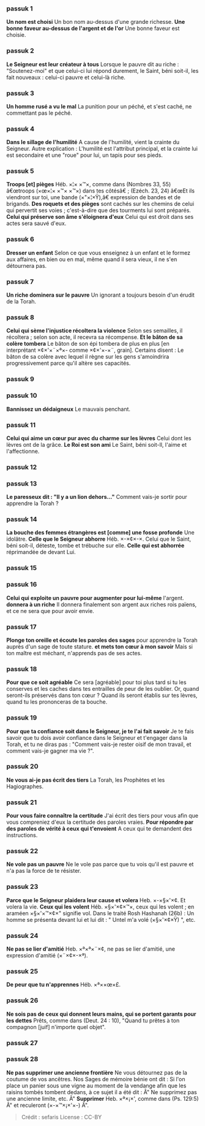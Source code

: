 
### passuk 1
<b>Un nom est choisi</b> Un bon nom au-dessus d'une grande richesse.
<b>Une bonne faveur au-dessus de l'argent et de l'or</b> Une bonne faveur est choisie.

### passuk 2
<b>Le Seigneur est leur créateur à tous</b> Lorsque le pauvre dit au riche : "Soutenez-moi" et que celui-ci lui répond durement, le Saint, béni soit-il, les fait nouveaux : celui-ci pauvre et celui-là riche.

### passuk 3
<b>Un homme rusé a vu le mal</b> La punition pour un péché, et s'est caché, ne commettant pas le péché.

### passuk 4
<b>Dans le sillage de l'humilité</b> A cause de l'humilité, vient la crainte du Seigneur. Autre explication : L'humilité est l'attribut principal, et la crainte lui est secondaire et une "roue" pour lui, un tapis pour ses pieds.

### passuk 5
<b>Troops [et] pièges</b> Héb. ×¦× ×™×, comme dans (Nombres 33, 55) â€œtroops (×œ×¦× ×™× ×™×) dans tes côtésâ€ ; (Ezéch. 23, 24) â€œEt ils viendront sur toi, une bande (×"×¦×Ÿ),â€ expression de bandes et de brigands.
<b>Des roquets et des pièges</b> sont cachés sur les chemins de celui qui pervertit ses voies ; c'est-à-dire que des tourments lui sont préparés.
<b>Celui qui préserve son âme s'éloignera d'eux</b> Celui qui est droit dans ses actes sera sauvé d'eux.

### passuk 6
<b>Dresser un enfant</b> Selon ce que vous enseignez à un enfant et le formez aux affaires, en bien ou en mal, même quand il sera vieux, il ne s'en détournera pas.

### passuk 7
<b>Un riche dominera sur le pauvre</b> Un ignorant a toujours besoin d'un érudit de la Torah.

### passuk 8
<b>Celui qui sème l'injustice récoltera la violence</b> Selon ses semailles, il récoltera ; selon son acte, il recevra sa récompense.
<b>Et le bâton de sa colère tombera</b> Le bâton de son épi tombera de plus en plus [en interprétant ×¢×'×¨×ª×- comme ×¢×'×-×¨, grain]. Certains disent : Le bâton de sa colère avec lequel il règne sur les gens s'amoindrira progressivement parce qu'il altère ses capacités.

### passuk 9

### passuk 10
<b>Bannissez un dédaigneux</b> Le mauvais penchant.

### passuk 11
<b>Celui qui aime un cœur pur avec du charme sur les lèvres</b> Celui dont les lèvres ont de la grâce.
<b>Le Roi est son ami</b> Le Saint, béni soit-Il, l'aime et l'affectionne.

### passuk 12

### passuk 13
<b>Le paresseux dit : "Il y a un lion dehors..."</b> Comment vais-je sortir pour apprendre la Torah ?

### passuk 14
<b>La bouche des femmes étrangères est [comme] une fosse profonde</b> Une idolâtre.
<b>Celle que le Seigneur abhorre</b> Héb. ×-×¢×-×. Celui que le Saint, béni soit-il, déteste, tombe et trébuche sur elle.
<b>Celle qui est abhorrée</b> réprimandée de devant Lui.

### passuk 15

### passuk 16
<b>Celui qui exploite un pauvre pour augmenter pour lui-même</b> l'argent.
<b>donnera à un riche</b> Il donnera finalement son argent aux riches rois païens, et ce ne sera que pour avoir envie.

### passuk 17
<b>Plonge ton oreille et écoute les paroles des sages</b> pour apprendre la Torah auprès d'un sage de toute stature.
<b>et mets ton cœur à mon savoir</b> Mais si ton maître est méchant, n'apprends pas de ses actes.

### passuk 18
<b>Pour que ce soit agréable</b> Ce sera [agréable] pour toi plus tard si tu les conserves et les caches dans tes entrailles de peur de les oublier. Or, quand seront-ils préservés dans ton cœur ? Quand ils seront établis sur tes lèvres, quand tu les prononceras de ta bouche.

### passuk 19
<b>Pour que ta confiance soit dans le Seigneur, je te l'ai fait savoir</b> Je te fais savoir que tu dois avoir confiance dans le Seigneur et t'engager dans la Torah, et tu ne diras pas : "Comment vais-je rester oisif de mon travail, et comment vais-je gagner ma vie ?".

### passuk 20
<b>Ne vous ai-je pas écrit des tiers</b> La Torah, les Prophètes et les Hagiographes.

### passuk 21
<b>Pour vous faire connaître la certitude</b> J'ai écrit des tiers pour vous afin que vous compreniez d'eux la certitude des paroles vraies.
<b>Pour répondre par des paroles de vérité à ceux qui t'envoient</b> A ceux qui te demandent des instructions.

### passuk 22
<b>Ne vole pas un pauvre</b> Ne le vole pas parce que tu vois qu'il est pauvre et n'a pas la force de te résister.

### passuk 23
<b>Parce que le Seigneur plaidera leur cause et volera</b> Heb. ×-×§×'×¢. Et volera la vie.
<b>Ceux qui les volent</b> Héb. ×§×'×¢×™×, ceux qui les volent ; en araméen ×§×'×™×¢×" signifie vol. Dans le traité Rosh Hashanah (26b) : Un homme se présenta devant lui et lui dit : " Untel m'a volé (×§×'×¢×Ÿ) ", etc.

### passuk 24
<b>Ne pas se lier d'amitié</b> Heb. ×ª×ª×¨×¢, ne pas se lier d'amitié, une expression d'amitié (×¨×¢×-×ª).

### passuk 25
<b>De peur que tu n'apprennes</b> Héb. ×ª××œ×£.

### passuk 26
<b>Ne sois pas de ceux qui donnent leurs mains, qui se portent garants pour les dettes</b> Prêts, comme dans (Deut. 24 : 10), "Quand tu prêtes à ton compagnon [juif] n'importe quel objet".

### passuk 27

### passuk 28
<b>Ne pas supprimer une ancienne frontière</b> Ne vous détournez pas de la coutume de vos ancêtres. Nos Sages de mémoire bénie ont dit : Si l'on place un panier sous une vigne au moment de la vendange afin que les raisins tombés tombent dedans, à ce sujet il a été dit : Â" Ne supprimez pas une ancienne limite, etc. Â" <b>Supprimer</b> Heb. ×ª×¡×', comme dans (Ps. 129:5) Â" et reculeront (×-×™×¡×'×-) Â".

>Crédit : sefaris
>License : CC-BY